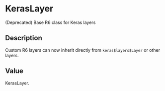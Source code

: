 # KerasLayer


(Deprecated) Base R6 class for Keras layers




## Description

Custom R6 layers can now inherit directly from ``keras$layers$Layer`` or other layers.







## Value

KerasLayer.





